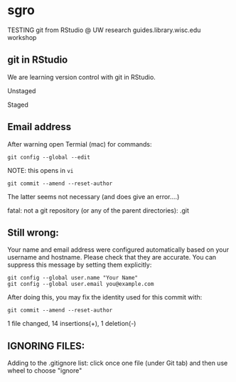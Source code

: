 # sgro
TESTING git from RStudio @ UW research guides.library.wisc.edu workshop

## git in RStudio

We are learning version control with git in RStudio.

Unstaged

Staged

## Email address

After warning open Termial (mac) for commands:

`git config --global --edit`

NOTE: this opens in `vi`

`git commit --amend --reset-author`

The latter seems not necessary (and does give an error....)

fatal: not a git repository (or any of the parent directories): .git

## Still wrong:
Your name and email address were configured automatically based
on your username and hostname. Please check that they are accurate.
You can suppress this message by setting them explicitly:

    git config --global user.name "Your Name"
    git config --global user.email you@example.com

After doing this, you may fix the identity used for this commit with:

    git commit --amend --reset-author

 1 file changed, 14 insertions(+), 1 deletion(-)
 
## IGNORING FILES: 

Adding to the .gitignore list: click once one file (under Git tab) and then use wheel to choose "ignore"
